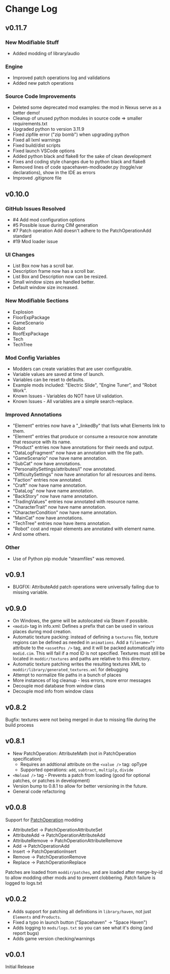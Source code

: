 # Change Log

## v0.11.7
### New Modifiable Stuff
- Added modding of library/audio
### Engine
- Improved patch operations log and validations
- Added new patch operations
### Source Code Improvements
- Deleted some deprecated mod examples: the mod in Nexus serve as a better demo!
- Cleanup of unused python modules in source code => smaller requirements.txt
- Upgraded python to version 3.11.9
- Fixed zipfile error ("zip bomb") when upgrading python
- Fixed all lxml warnings
- Fixed build/dist scripts
- Fixed launch VSCode options
- Added python black and flake8 for the sake of clean development
- Fixes and coding style changes due to python black and flake8
- Removed lines of code spacehaven-modloader.py (toggle/var declarations), show in the IDE as errors
- Improved .gitignore file

## v0.10.0
### GitHub Issues Resolved
- #4 Add mod configuration options
- #5 Possible issue during CIM generation
- #7 Patch operation Add doesn't adhere to the PatchOperationAdd standard
- #19 Mod loader issue
### UI Changes
- List Box now has a scroll bar.
- Description frame now has a scroll bar.
- List Box and Description now can be resized.
- Small window sizes are handled better.
- Default window size increased.
### New Modifiable Sections
- Explosion
- FloorExpPackage
- GameScenario
- Robot
- RoofExpPackage
- Tech
- TechTree
### Mod Config Variables
- Modders can create variables that are user configurable.
- Variable values are saved at time of launch.
- Variables can be reset to defaults.
- Example mods included: "Electric Slide", "Engine Tuner", and "Robot Work".
- Known Issues - Variables do NOT have UI validation.
- Known Issues - All variables are a simple search-replace.
### Improved Annotations
- "Element" entries now have a "_linkedBy" that lists what Elements link to them.
- "Element" entries that produce or consume a resource now annotate that resource with its name.
- "Product" entries now have annotations for their needs and output.
- "DataLogFragment" now have an annotation with the file path.
- "GameScenario" now have name annotation.
- "SubCat" now have annotations.
- "PersonalitySettings/attributes/l" now annotated.
- "DifficultySettings" now have annotation for all resources and items.
- "Faction" entries now annotated.
- "Craft" now have name annotation.
- "DataLog" now have name annotation.
- "BackStory" now have name annotation.
- "TradingValues" entries now annotated with resource name.
- "CharacterTrait" now have name annotation.
- "CharacterCondition" now have name annotation.
- "MainCat" now have annotations.
- "TechTree" entries now have items annotation.
- "Robot" cost and repair elements are annotated with element name.
- And some others.
### Other
- Use of Python pip module "steamfiles" was removed.

## v0.9.1
- BUGFIX: AttributeAdd patch operations were universally failing due to missing variable.

## v0.9.0
- On Windows, the game will be autolocated via Steam if possible.
- `<modid>` tag in info.xml: Defines a prefix that can be used in various places during mod creation.
- Automatic texture packing: instead of defining a `textures` file, texture regions can be defined as needed in `animations`. Add a `filename=""` attribute to the `<assetPos />` tag, and it will be packed automatically into `modid.cim`. This will fail if a mod ID is not specified. Textures must still be located in `moddir/textures` and paths are relative to this directory.
- Automatic texture patching writes the resulting textures XML to `moddir/library/generated_textures.xml` for debugging
- Attempt to normalize file paths in a bunch of places
- More instances of log cleanup - less errors, more error messages
- Decouple mod database from window class
- Decouple mod info from window class

## v0.8.2
Bugfix: textures were not being merged in due to missing file during the build process

## v0.8.1
- New PatchOperation: AttributeMath (not in PatchOperation specification)
  - Requires an addtional attribute on the `<value />` tag: opType
  - Supported operations: `add`, `subtract`, `multiply`, `divide`
- `<Noload />` tag - Prevents a patch from loading (good for optional patches, or patches in development)
- Version bump to 0.8.1 to allow for better versioning in the future.
- General code refactoring

## v0.0.8
Support for [PatchOperation][1] modding
- AttributeSet -> PatchOperationAttributeSet
- AttributeAdd -> PatchOperationAttributeAdd
- AttributeRemove -> PatchOperationAttributeRemove
- Add -> PatchOperationAdd
- Insert -> PatchOperationInsert
- Remove -> PatchOperationRemove
- Replace -> PatchOperationReplace

Patches are loaded from `moddir/patches`, and are loaded after merge-by-id to allow modding other mods and to prevent clobbering.
Patch failure is logged to logs.txt

## v0.0.2
- Adds support for patching all definitions in `library/haven`, not just `Elements` and `Products`.
- Fixed a typo in launch button ("Spacehaven" -> "Space Haven")
- Adds logging to `mods/logs.txt` so you can see what it's doing (and report bugs)
- Adds game version checking/warnings

## v0.0.1
Initial Release


[1]: <https://rimworldwiki.com/wiki/Modding_Tutorials/PatchOperations>
